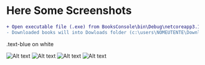 # Here Some Screenshots

```diff
+ Open executable file (.exe) from BooksConsole\bin\Debug\netcoreapp3.1\BooksConsole.exe
- Downloaded books will into Dowloads folder (c:\users\NOMEUTENTE\Downloads\)
```
.text-blue on white

![Alt text](https://github.com/Akira96kill/Italian-Books-Downloader/blob/main/0.JPG)
![Alt text](https://github.com/Akira96kill/Italian-Books-Downloader/blob/main/1.JPG)
![Alt text](https://github.com/Akira96kill/Italian-Books-Downloader/blob/main/2.JPG)
![Alt text](https://github.com/Akira96kill/Italian-Books-Downloader/blob/main/3.JPG)
